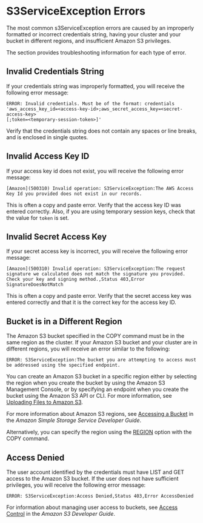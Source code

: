 # S3ServiceException Errors<a name="s3serviceexception-error"></a>

The most common s3ServiceException errors are caused by an improperly formatted or incorrect credentials string, having your cluster and your bucket in different regions, and insufficient Amazon S3 privileges\.

The section provides troubleshooting information for each type of error\.

## Invalid Credentials String<a name="invalid-credentials-string-error"></a>

If your credentials string was improperly formatted, you will receive the following error message: 

```
ERROR: Invalid credentials. Must be of the format: credentials 
'aws_access_key_id=<access-key-id>;aws_secret_access_key=<secret-access-key>
[;token=<temporary-session-token>]'
```

Verify that the credentials string does not contain any spaces or line breaks, and is enclosed in single quotes\. 

## Invalid Access Key ID<a name="invalid-access-key-id-error"></a>

If your access key id does not exist, you will receive the following error message: 

```
[Amazon](500310) Invalid operation: S3ServiceException:The AWS Access Key Id you provided does not exist in our records.
```

This is often a copy and paste error\. Verify that the access key ID was entered correctly\. Also, if you are using temporary session keys, check that the value for `token` is set\.

## Invalid Secret Access Key<a name="invalid-secret-access-key-error"></a>

If your secret access key is incorrect, you will receive the following error message: 

```
[Amazon](500310) Invalid operation: S3ServiceException:The request signature we calculated does not match the signature you provided. 
Check your key and signing method.,Status 403,Error SignatureDoesNotMatch
```

This is often a copy and paste error\. Verify that the secret access key was entered correctly and that it is the correct key for the access key ID\.

## Bucket is in a Different Region<a name="bucket-in-different-region"></a>

The Amazon S3 bucket specified in the COPY command must be in the same region as the cluster\. If your Amazon S3 bucket and your cluster are in different regions, you will receive an error similar to the following: 

```
ERROR: S3ServiceException:The bucket you are attempting to access must be addressed using the specified endpoint.
```

You can create an Amazon S3 bucket in a specific region either by selecting the region when you create the bucket by using the Amazon S3 Management Console, or by specifying an endpoint when you create the bucket using the Amazon S3 API or CLI\. For more information, see [Uploading Files to Amazon S3](t_uploading-data-to-S3.md)\.

For more information about Amazon S3 regions, see [Accessing a Bucket](https://docs.aws.amazon.com/AmazonS3/latest/dev/UsingBucket.html#access-bucket-intro) in the *Amazon Simple Storage Service Developer Guide*\.

Alternatively, you can specify the region using the [REGION](copy-parameters-data-source-s3.md#copy-region) option with the COPY command\.

## Access Denied<a name="s3-access-denied-error"></a>

The user account identified by the credentials must have LIST and GET access to the Amazon S3 bucket\. If the user does not have sufficient privileges, you will receive the following error message:

```
ERROR: S3ServiceException:Access Denied,Status 403,Error AccessDenied
```

For information about managing user access to buckets, see [Access Control](https://docs.aws.amazon.com/AmazonS3/latest/dev/UsingAuthAccess.html) in the *Amazon S3 Developer Guide*\.